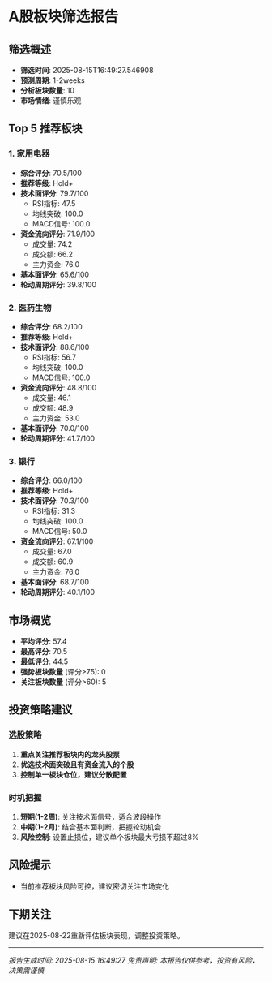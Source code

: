 # A股板块筛选报告

## 筛选概述
- **筛选时间**: 2025-08-15T16:49:27.546908
- **预测周期**: 1-2weeks
- **分析板块数量**: 10
- **市场情绪**: 谨慎乐观

## Top 5 推荐板块

### 1. 家用电器

- **综合评分**: 70.5/100
- **推荐等级**: Hold+
- **技术面评分**: 79.7/100
  - RSI指标: 47.5
  - 均线突破: 100.0
  - MACD信号: 100.0
- **资金流向评分**: 71.9/100
  - 成交量: 74.2
  - 成交额: 66.2
  - 主力资金: 76.0
- **基本面评分**: 65.6/100
- **轮动周期评分**: 39.8/100

### 2. 医药生物

- **综合评分**: 68.2/100
- **推荐等级**: Hold+
- **技术面评分**: 88.6/100
  - RSI指标: 56.7
  - 均线突破: 100.0
  - MACD信号: 100.0
- **资金流向评分**: 48.8/100
  - 成交量: 46.1
  - 成交额: 48.9
  - 主力资金: 53.0
- **基本面评分**: 70.0/100
- **轮动周期评分**: 41.7/100

### 3. 银行

- **综合评分**: 66.0/100
- **推荐等级**: Hold+
- **技术面评分**: 70.3/100
  - RSI指标: 31.3
  - 均线突破: 100.0
  - MACD信号: 50.0
- **资金流向评分**: 67.1/100
  - 成交量: 67.0
  - 成交额: 60.9
  - 主力资金: 76.0
- **基本面评分**: 68.7/100
- **轮动周期评分**: 40.1/100

## 市场概览

- **平均评分**: 57.4
- **最高评分**: 70.5  
- **最低评分**: 44.5
- **强势板块数量** (评分>75): 0
- **关注板块数量** (评分>60): 5

## 投资策略建议

### 选股策略
1. **重点关注推荐板块内的龙头股票**
2. **优选技术面突破且有资金流入的个股**
3. **控制单一板块仓位，建议分散配置**

### 时机把握
1. **短期(1-2周)**: 关注技术面信号，适合波段操作
2. **中期(1-2月)**: 结合基本面判断，把握轮动机会
3. **风险控制**: 设置止损位，建议单个板块最大亏损不超过8%

## 风险提示

- 当前推荐板块风险可控，建议密切关注市场变化

## 下期关注

建议在2025-08-22重新评估板块表现，调整投资策略。

---
*报告生成时间: 2025-08-15 16:49:27*
*免责声明: 本报告仅供参考，投资有风险，决策需谨慎*
